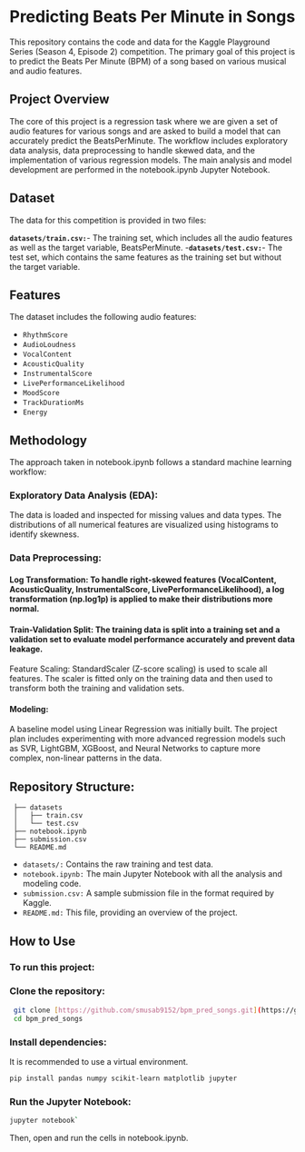 # Predicting Beats Per Minute in Songs

This repository contains the code and data for the Kaggle Playground Series (Season 4, Episode 2) competition. The primary goal of this project is to predict the Beats Per Minute (BPM) of a song based on various musical and audio features.

## Project Overview

The core of this project is a regression task where we are given a set of audio features for various songs and are asked to build a model that can accurately predict the BeatsPerMinute. The workflow includes exploratory data analysis, data preprocessing to handle skewed data, and the implementation of various regression models.
The main analysis and model development are performed in the notebook.ipynb Jupyter Notebook.

## Dataset

The data for this competition is provided in two files:

**`datasets/train.csv:`**- The training set, which includes all the audio features as well as the target variable, BeatsPerMinute.
-**`datasets/test.csv:`**- The test set, which contains the same features as the training set but without the target variable.

## Features
The dataset includes the following audio features: 
- `RhythmScore`
- `AudioLoudness`
- `VocalContent`
- `AcousticQuality`
- `InstrumentalScore`
- `LivePerformanceLikelihood`
- `MoodScore`
- `TrackDurationMs`
- `Energy`

## Methodology
The approach taken in notebook.ipynb follows a standard machine learning workflow:

### Exploratory Data Analysis (EDA):
The data is loaded and inspected for missing values and data types.
The distributions of all numerical features are visualized using histograms to identify skewness.
### Data Preprocessing:

#### Log Transformation: To handle right-skewed features (VocalContent, AcousticQuality, InstrumentalScore, LivePerformanceLikelihood), a log transformation (np.log1p) is applied to make their distributions more normal.
#### Train-Validation Split: The training data is split into a training set and a validation set to evaluate model performance accurately and prevent data leakage.
Feature Scaling: StandardScaler (Z-score scaling) is used to scale all features. The scaler is fitted only on the training data and then used to transform both the training and validation sets.
#### Modeling:
A baseline model using Linear Regression was initially built.
The project plan includes experimenting with more advanced regression models such as SVR, LightGBM, XGBoost, and Neural Networks to capture more complex, non-linear patterns in the data.

## Repository Structure:
```
 ├── datasets
 │   ├── train.csv
 │   └── test.csv
 ├── notebook.ipynb
 ├── submission.csv
 └── README.md
```

- `datasets/:` Contains the raw training and test data.
- `notebook.ipynb:` The main Jupyter Notebook with all the analysis and modeling code.
- `submission.csv:` A sample submission file in the format required by Kaggle.
- `README.md:` This file, providing an overview of the project.


##  How to Use

### To run this project:

### Clone the repository:
```bash
 git clone [https://github.com/smusab9152/bpm_pred_songs.git](https://github.com/smusab9152/bpm_pred_songs.git)
 cd bpm_pred_songs
```
### Install dependencies:
It is recommended to use a virtual environment.

```bash
pip install pandas numpy scikit-learn matplotlib jupyter
```
### Run the Jupyter Notebook:
```bash
jupyter notebook`
```
Then, open and run the cells in notebook.ipynb.

